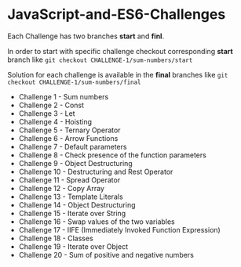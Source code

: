 # JavaScript-and-ES6-Challenges

Each Challenge has two branches **start** and **finl**.

In order to start with specific challenge checkout corresponding **start** branch like
`git checkout CHALLENGE-1/sum-numbers/start`

Solution for each challenge is available in the **final** branches like
`git checkout CHALLENGE-1/sum-numbers/final`

- Challenge 1 - Sum numbers
- Challenge 2 - Const
- Challenge 3 - Let
- Challenge 4 - Hoisting
- Challenge 5 - Ternary Operator
- Challenge 6 - Arrow Functions
- Challenge 7 - Default parameters
- Challenge 8 - Check presence of the function parameters
- Challenge 9 - Object Destructuring
- Challenge 10 - Destructuring and Rest Operator
- Challenge 11 - Spread Operator
- Challenge 12 - Copy Array
- Challenge 13 - Template Literals
- Challenge 14 - Object Destructuring
- Challenge 15 - Iterate over String
- Challenge 16 - Swap values of the two variables
- Challenge 17 - IIFE (Immediately Invoked Function Expression)
- Challenge 18 - Classes
- Challenge 19 - Iterate over Object
- Challenge 20 - Sum of positive and negative numbers

